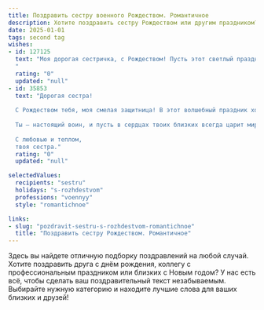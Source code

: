 ```yaml
---
title: Поздравить сестру военного Рождеством. Романтичное
description: Хотите поздравить сестру Рождеством или другим праздником? Наш ИИ создаст незабываемое поздравление, а вы обязательно выделитесь среди других.  
date: 2025-01-01
tags: second tag
wishes:
- id: 127125
  text: "Моя дорогая сестричка, с Рождеством! Пусть этот светлый праздник наполнит твою жизнь таким же теплом и любовью, как ты наполняешь сердца всех окружающих.  Пусть  звезда Вифлеема освещает твой путь, указывая на счастье и мир,  а  твоя храбрость и  преданность долгу, присущие настоящему воину,  всегда будут  тебе верными спутниками.  Я бесконечно тобой горжусь и люблю.  Счастливого Рождества!
  "
  rating: "0"
  updated: "null"
- id: 35853
  text: "Дорогая сестра!
  
  С Рождеством тебя, моя смелая защитница! В этот волшебный праздник хочу пожелать тебе тепла и света, которые согревают даже в самые холодные дни. Пусть каждый миг будет наполнен вдохновением и любовью, а блестящие звезды на небе напоминают о твоей силе и мужестве.
  
  Ты — настоящий воин, и пусть в сердцах твоих близких всегда царит мир и радость, как в это чудесное время года. Оставайся такой же непокорной и уверенной, несмотря на любые преграды.
  
  С любовью и теплом,
  твоя сестра."
  rating: "0"
  updated: "null"

selectedValues:
  recipients: "sestru"
  holidays: "s-rozhdestvom"
  professions: "voennyy"
  style: "romantichnoe"

links:
- slug: "pozdravit-sestru-s-rozhdestvom-romantichnoe"
  title: "Поздравить сестру Рождеством. Романтичное"
---
```


Здесь вы найдете отличную подборку поздравлений на любой случай.
Хотите поздравить друга с днём рождения, коллегу с профессиональным праздником или близких с Новым годом? У нас есть всё, чтобы сделать ваш поздравительный текст незабываемым. Выбирайте нужную категорию и находите лучшие слова для ваших близких и друзей!
